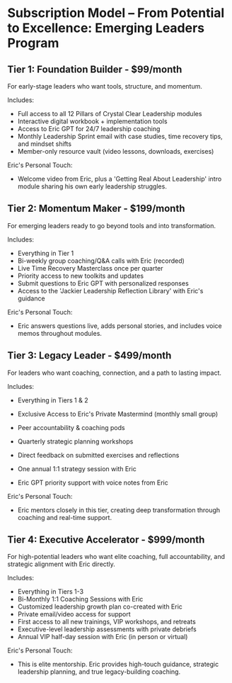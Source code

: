 # Subscription Model – From Potential to Excellence: Emerging Leaders Program

## Tier 1: Foundation Builder - $99/month

For early-stage leaders who want tools, structure, and momentum.

Includes:

* Full access to all 12 Pillars of Crystal Clear Leadership modules
* Interactive digital workbook + implementation tools
* Access to Eric GPT for 24/7 leadership coaching
* Monthly Leadership Sprint email with case studies, time recovery tips, and mindset shifts
* Member-only resource vault (video lessons, downloads, exercises)

Eric's Personal Touch:

* Welcome video from Eric, plus a 'Getting Real About Leadership' intro module sharing his own early leadership struggles.

## Tier 2: Momentum Maker - $199/month

For emerging leaders ready to go beyond tools and into transformation.

Includes:

* Everything in Tier 1
* Bi-weekly group coaching/Q&A calls with Eric (recorded)
* Live Time Recovery Masterclass once per quarter
* Priority access to new toolkits and updates
* Submit questions to Eric GPT with personalized responses
* Access to the 'Jackier Leadership Reflection Library' with Eric's guidance

Eric's Personal Touch:

* Eric answers questions live, adds personal stories, and includes voice memos throughout modules.

## Tier 3: Legacy Leader - $499/month

For leaders who want coaching, connection, and a path to lasting impact.

Includes:

* Everything in Tiers 1 & 2

* Exclusive Access to Eric's Private Mastermind (monthly small group)
* Peer accountability & coaching pods
* Quarterly strategic planning workshops
* Direct feedback on submitted exercises and reflections
* One annual 1:1 strategy session with Eric
* Eric GPT priority support with voice notes from Eric

Eric's Personal Touch:

* Eric mentors closely in this tier, creating deep transformation through coaching and real-time support.

## Tier 4: Executive Accelerator - $999/month

For high-potential leaders who want elite coaching, full accountability, and strategic alignment with Eric directly.

Includes:

* Everything in Tiers 1-3
* Bi-Monthly 1:1 Coaching Sessions with Eric
* Customized leadership growth plan co-created with Eric
* Private email/video access for support
* First access to all new trainings, VIP workshops, and retreats
* Executive-level leadership assessments with private debriefs
* Annual VIP half-day session with Eric (in person or virtual)

Eric's Personal Touch:

* This is elite mentorship. Eric provides high-touch guidance, strategic leadership planning, and true legacy-building coaching.